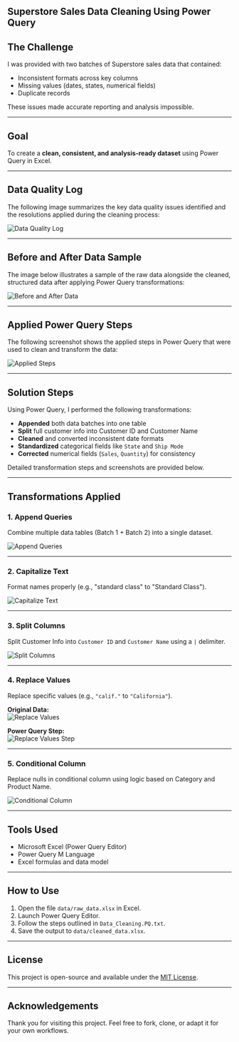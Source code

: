 ## Superstore Sales Data Cleaning Using Power Query

## The Challenge

I was provided with two batches of Superstore sales data that contained:

- Inconsistent formats across key columns  
- Missing values (dates, states, numerical fields)  
- Duplicate records  

These issues made accurate reporting and analysis impossible.

---

## Goal

To create a **clean, consistent, and analysis-ready dataset** using Power Query in Excel.

---

## Data Quality Log

The following image summarizes the key data quality issues identified and the resolutions applied during the cleaning process:

![Data Quality Log](Screenshots/data_quality_log.png)

---

## Before and After Data Sample

The image below illustrates a sample of the raw data alongside the cleaned, structured data after applying Power Query transformations:

![Before and After Data](Screenshots/before_after_table.png)

---

## Applied Power Query Steps

The following screenshot shows the applied steps in Power Query that were used to clean and transform the data:

![Applied Steps](Screenshots/applied_steps.png)

---

## Solution Steps

Using Power Query, I performed the following transformations:

- **Appended** both data batches into one table  
- **Split** full customer info into Customer ID and Customer Name  
- **Cleaned** and converted inconsistent date formats  
- **Standardized** categorical fields like `State` and `Ship Mode`  
- **Corrected** numerical fields (`Sales`, `Quantity`) for consistency  

Detailed transformation steps and screenshots are provided below.

---

## Transformations Applied

### 1. Append Queries  
Combine multiple data tables (Batch 1 + Batch 2) into a single dataset.  

![Append Queries](Screenshots/Appending.png)

---

### 2. Capitalize Text  
Format names properly (e.g., "standard class" to "Standard Class").  

![Capitalize Text](Screenshots/capitalize.png)

---

### 3. Split Columns  
Split Customer Info into `Customer ID` and `Customer Name` using a `|` delimiter.  

![Split Columns](Screenshots/split_columns.png)

---

### 4. Replace Values  
Replace specific values (e.g., `"calif."` to `"California"`).  

**Original Data:**  
![Replace Values](Screenshots/replace_values_before.png)

**Power Query Step:**  
![Replace Values Step](Screenshots/replace%20value_step.png)

---

### 5. Conditional Column  
Replace nulls in conditional column using logic based on Category and Product Name.

![Conditional Column](Screenshots/conditional_column.png)

---

## Tools Used

- Microsoft Excel (Power Query Editor)  
- Power Query M Language  
- Excel formulas and data model  

---

## How to Use

1. Open the file `data/raw_data.xlsx` in Excel.  
2. Launch Power Query Editor.  
3. Follow the steps outlined in `Data_Cleaning.PQ.txt`.  
4. Save the output to `data/cleaned_data.xlsx`.  

---

## License

This project is open-source and available under the [MIT License](LICENSE).

---

## Acknowledgements

Thank you for visiting this project. Feel free to fork, clone, or adapt it for your own workflows.

